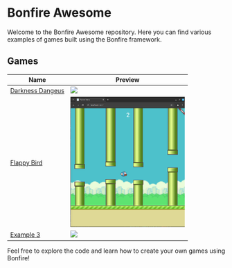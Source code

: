 # Bonfire Awesome

Welcome to the Bonfire Awesome repository. Here you can find various examples of games built using the Bonfire framework.

## Games

| Name | Preview |
|-----------|--------------|
| [Darkness Dangeus](https://github.com/RafaelBarbosatec/darkness_dungeon) | <img src="https://github.com/RafaelBarbosatec/darkness_dungeon/raw/master/media/print2.jpg" height="300"/> |
| [Flappy Bird](flappy_bird) | <img src="flappy_bird/media/print.png" height="300"/> |
| [Example 3](./path/to/example3) | <img src="./path/to/example3/preview.png" height="300"/> |

Feel free to explore the code and learn how to create your own games using Bonfire!
